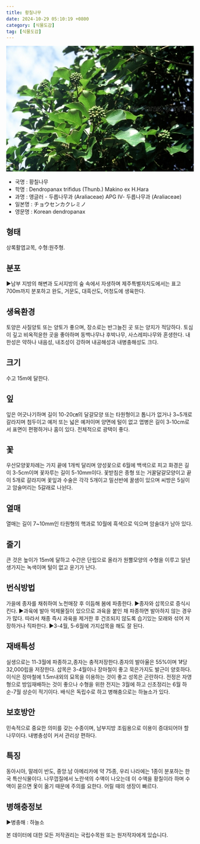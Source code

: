 ```yaml
---
title: 황칠나무
date: 2024-10-29 05:10:19 +0800
category: [식물도감]
tag: [식물도감]
---
```




![황칠나무](/assets/img/fileUpload/plants/basic/Araliaceae/Dendropanax/7215/1_th2.JPG)
- 국명 : 황칠나무
- 학명 : Dendropanax trifidus (Thunb.) Makino ex H.Hara
- 과명 : 앵글러 - 두릅나무과 (Araliaceae) APG Ⅳ- 두릅나무과 (Araliaceae)
- 일본명 : チョウセンカクレミノ
- 영문명 : Korean dendropanax


## 형태
상록활엽교목, 수형:원주형.
## 분포
▶남부 지방의 해변과 도서지방의 숲 속에서 자생하며 제주특별자치도에서는 표고 700m까지 분포하고 완도, 거문도, 대흑산도, 어청도에 생육한다.
## 생육환경
토양은 사질양토 또는 양토가 좋으며, 장소로는 반그늘진 곳 또는 양지가 적당하다. 토심이 깊고 비옥적윤한 곳을 좋아하며 동백나무나 후박나무, 사스레피나무와 혼생한다. 내한성은 약하나 내음성, 내조성이 강하며 내공해성과 내병충해성도 크다.
## 크기
수고 15m에 달한다.
## 잎
잎은 어긋나기하며 길이 10-20㎝의 달걀모양 또는 타원형이고 톱니가 없거나 3~5개로 갈라지며 첨두이고 예저 또는 넓은 예저이며 양면에 털이 없고 엽병은 길이 3-10cm로서 표면이 편평하거나 홈이 있다. 전체적으로 광택이 좋다.
## 꽃
우산모양꽃차례는 가지 끝에 1개씩 달리며 양성꽃으로 6월에 백색으로 피고 화경은 길이 3-5cm이며 꽃자루는 길이 5-10mm이다. 꽃받침은 종형 또는 거꿀달걀모양이고 끝이 5개로 갈라지며 꽃잎과 수술은 각각 5개이고 밀선반에 꿀샘이 있으며 씨방은 5실이고 암술머리는 5갈래로 나뉜다.
## 열매
열매는 길이 7~10mm인 타원형의 핵과로 10월에 흑색으로 익으며 암술대가 남아 있다.
## 줄기
큰 것은 높이가 15m에 달하고 수간은 단립으로 올라가 원뿔모양의 수형을 이루고 일년생가지는 녹색이며 털이 없고 윤기가 난다.
## 번식방법
가을에 종자를 채취하여 노천매장 후 이듬해 봄에 파종한다.
▶종자와 삽목으로 증식시킨다. 
▶과육에 발아 억제물질이 있으므로 과육을 붙인 채 파종하면 발아하지 않는 경우가 많다. 따라서 채종 즉시 과육을 제거한 후 건조되지 않도록 습기있는 모래와 섞어 저장하거나 직파한다. 
▶3-4월, 5-6월에 가지삽목을 해도 잘 된다.
## 재배특성
실생으로는 11-3월에 파종하고,종자는 충적저장한다.종자의 발아율은 55%이며  1ℓ당 32,000립을 저장한다. 삽목은 3-4월이나 장마철이 좋고 묵은가지도 발근이 양호하다.이식은 장마철에 1.5m내외의 묘목을 이용하는 것이 좋고 성목은 곤란하다. 전정은 자영형으로 방임재배하는 것이 좋으나 수형을 위한 전지는 3월에 하고 신초정리는 6월 하순-7월 상순이 적기이다. 배식은 독립수로 하고 병해충으로는 하늘소가 있다.
## 보호방안
민속적으로 중요한 의미를 갖는 수종이며, 남부지방 조림용으로 이용이 증대되어야 할 나무이다. 내병충성이 커서 관리상 편하다.
## 특징
동아시아, 말레이 반도, 중앙.남 아메리카에 약 75종, 우리 나라에는 1종이 분포하는 한국 특산식물이다. 나무껍질에서 노란색의 수액이 나오는데 이  수액을 황칠이라 하며 수액이 묻으면 옻이 옮기 때문에 주의를 요한다. 어릴 때의 생장이 빠르다.
## 병해충정보
▶병충해 : 하늘소






본 데이터에 대한 모든 저작권리는 국립수목원 또는 원저작자에게 있습니다.
